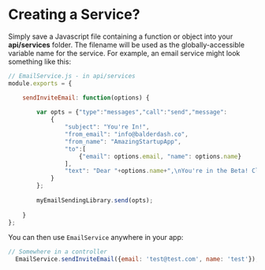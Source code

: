 # Creating a Service?

Simply save a Javascript file containing a function or object into your **api/services** folder.  The filename will be used as the globally-accessible variable name for the service.  For example, an email service might look something like this:

```javascript
// EmailService.js - in api/services
module.exports = {

    sendInviteEmail: function(options) {
    
        var opts = {"type":"messages","call":"send","message":
            {
                "subject": "You're In!",
                "from_email": "info@balderdash.co",
                "from_name": "AmazingStartupApp",
                "to":[
                    {"email": options.email, "name": options.name}
                ],
                "text": "Dear "+options.name+",\nYou're in the Beta! Click <insert link> to verify your account"
            }
        };
    
        myEmailSendingLibrary.send(opts);
        
    }
};
```

You can then use `EmailService` anywhere in your app:

```javascript
// Somewhere in a controller
  EmailService.sendInviteEmail({email: 'test@test.com', name: 'test'});
```

<docmeta name="displayName" value="Creating a Service">
